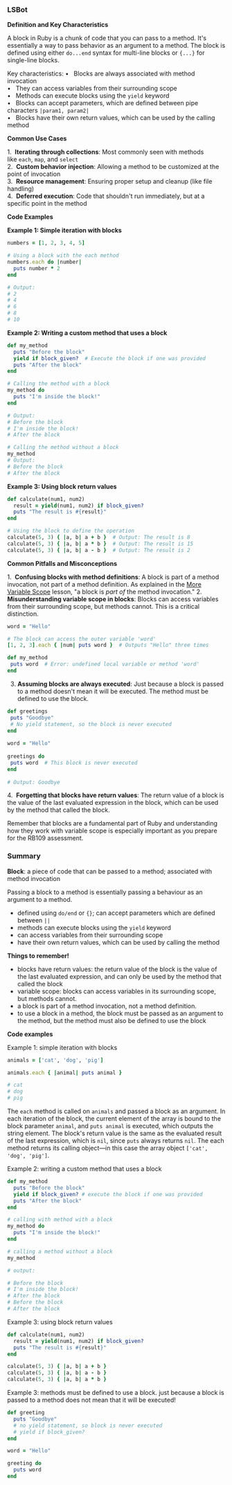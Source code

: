 
### LSBot

**Definition and Key Characteristics**

A block in Ruby is a chunk of code that you can pass to a method. It's essentially a way to pass behavior as an argument to a method. The block is defined using either `do...end` syntax for multi-line blocks or `{...}` for single-line blocks.

Key characteristics:
•   Blocks are always associated with method invocation  
•   They can access variables from their surrounding scope  
•   Methods can execute blocks using the `yield` keyword  
•   Blocks can accept parameters, which are defined between pipe characters `|param1, param2|`  
•   Blocks have their own return values, which can be used by the calling method

**Common Use Cases**

1.  ​**Iterating through collections**​: Most commonly seen with methods like `each`, `map`, and `select`  
2.  ​**Custom behavior injection**​: Allowing a method to be customized at the point of invocation  
3.  ​**Resource management**​: Ensuring proper setup and cleanup (like file handling)  
4.  ​**Deferred execution**​: Code that shouldn't run immediately, but at a specific point in the method

**Code Examples**

**Example 1: Simple iteration with blocks**

```ruby
numbers = [1, 2, 3, 4, 5]

# Using a block with the each method
numbers.each do |number|
  puts number * 2
end

# Output:
# 2
# 4
# 6
# 8
# 10
```

**Example 2: Writing a custom method that uses a block**

```ruby
def my_method
  puts "Before the block"
  yield if block_given?  # Execute the block if one was provided
  puts "After the block"
end

# Calling the method with a block
my_method do
  puts "I'm inside the block!"
end

# Output:
# Before the block
# I'm inside the block!
# After the block

# Calling the method without a block
my_method
# Output:
# Before the block
# After the block
```

**Example 3: Using block return values**

```ruby
def calculate(num1, num2)
  result = yield(num1, num2) if block_given?
  puts "The result is #{result}"
end

# Using the block to define the operation
calculate(5, 3) { |a, b| a + b }  # Output: The result is 8
calculate(5, 3) { |a, b| a * b }  # Output: The result is 15
calculate(5, 3) { |a, b| a - b }  # Output: The result is 2
```

**Common Pitfalls and Misconceptions**

1.  ​**Confusing blocks with method definitions**​: A block is part of a method invocation, not part of a method definition. As explained in the [More Variable Scope](https://launchschool.com/lessons/8a39abff/assignments/1be6d04d) lesson, "a block is ​_part of_​ the method invocation."
2.  ​**Misunderstanding variable scope in blocks**​: Blocks can access variables from their surrounding scope, but methods cannot. This is a critical distinction.

```ruby
word = "Hello"

# The block can access the outer variable 'word'
[1, 2, 3].each { |num| puts word }  # Outputs "Hello" three times

def my_method
 puts word  # Error: undefined local variable or method 'word'
end
```

3. **Assuming blocks are always executed**​: Just because a block is passed to a method doesn't mean it will be executed. The method must be defined to use the block.

```ruby
def greetings  
 puts "Goodbye"  
 # No yield statement, so the block is never executed  
end  
 
word = "Hello"  
 
greetings do  
 puts word  # This block is never executed  
end  
 
# Output: Goodbye  
```

4.  ​**Forgetting that blocks have return values**​: The return value of a block is the value of the last evaluated expression in the block, which can be used by the method that called the block.

Remember that blocks are a fundamental part of Ruby and understanding how they work with variable scope is especially important as you prepare for the RB109 assessment.

### Summary

**Block**: a piece of code that can be passed to a method; associated with method invocation

Passing a block to a method is essentially passing a behaviour as an argument to a method.

- defined using `do/end` or `{}`; can accept parameters which are defined between `||`
- methods can execute blocks using the `yield` keyword
- can access variables from their surrounding scope
- have their own return values, which can be used by calling the method

**Things to remember!**

- blocks have return values: the return value of the block is the value of the last evaluated expression, and can only be used by the method that called the block
- variable scope: blocks can access variables in its surrounding scope, but methods cannot.
- a block is part of a method invocation, not a method definition.
- to use a block in a method, the block must be passed as an argument to the method, but the method must also be defined to use the block

**Code examples**

Example 1: simple iteration with blocks

```ruby
animals = ['cat', 'dog', 'pig']

animals.each { |animal| puts animal }

# cat
# dog
# pig
```

The `each` method is called on `animals` and passed a block as an argument. In each iteration of the block, the current element of the array is bound to the block parameter `animal`, and `puts animal` is executed, which outputs the string element. The block's return value is the same as the evaluated result of the last expression, which is `nil`, since `puts` always returns `nil`. The each method returns its calling object—in this case the array object `['cat', 'dog', 'pig']`.

Example 2: writing a custom method that uses a block

```ruby
def my_method
  puts "Before the block"
  yield if block_given? # execute the block if one was provided
  puts "After the block"
end

# calling with method with a block
my_method do
  puts "I'm inside the block!"
end

# calling a method without a block
my_method

# output:

# Before the block
# I'm inside the block!
# After the block
# Before the block
# After the block
```

Example 3: using block return values

```ruby
def calculate(num1, num2)
  result = yield(num1, num2) if block_given?
  puts "The result is #{result}"
end

calculate(5, 3) { |a, b| a + b }
calculate(5, 3) { |a, b| a - b }
calculate(5, 3) { |a, b| a * b }
```

Example 3: methods must be defined to use a block. just because a block is passed to a method does not mean that it will be executed!

```ruby
def greeting
  puts "Goodbye"
  # no yield statement, so block is never executed
  # yield if block_given?
end

word = "Hello"

greeting do
  puts word
end
```


